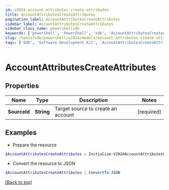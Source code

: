 ```yaml
---
id: v2024-account-attributes-create-attributes
title: AccountAttributesCreateAttributes
pagination_label: AccountAttributesCreateAttributes
sidebar_label: AccountAttributesCreateAttributes
sidebar_class_name: powershellsdk
keywords: ['powershell', 'PowerShell', 'sdk', 'AccountAttributesCreateAttributes', 'V2024AccountAttributesCreateAttributes'] 
slug: /tools/sdk/powershell/v2024/models/account-attributes-create-attributes
tags: ['SDK', 'Software Development Kit', 'AccountAttributesCreateAttributes', 'V2024AccountAttributesCreateAttributes']
---
```



# AccountAttributesCreateAttributes

## Properties

Name | Type | Description | Notes
------------ | ------------- | ------------- | -------------
**SourceId** | **String** | Target source to create an account | [required]

## Examples

- Prepare the resource
```powershell
$AccountAttributesCreateAttributes = Initialize-V2024AccountAttributesCreateAttributes  -SourceId 34bfcbe116c9407464af37acbaf7a4dc
```

- Convert the resource to JSON
```powershell
$AccountAttributesCreateAttributes | ConvertTo-JSON
```


[[Back to top]](#) 

